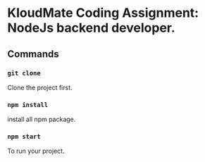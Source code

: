 # KloudMate Coding Assignment: NodeJs backend developer.



## Commands

### `git clone`

Clone the project first.

### `npm install`

install all npm package.

### `npm start`
To run your project.

